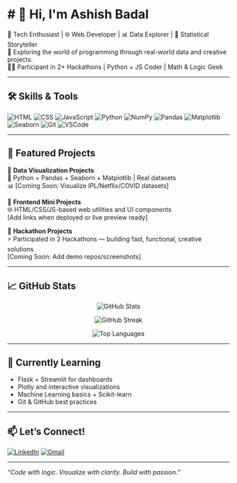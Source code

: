 # # 👋 Hi, I'm Ashish Badal

🚀 Tech Enthusiast | 🌐 Web Developer | 📊 Data Explorer | 🧠 Statistical Storyteller  
🎯 Exploring the world of programming through real-world data and creative projects.  
👨‍💻 Participant in 2+ Hackathons | Python + JS Coder | Math & Logic Geek  

---

## 🛠️ Skills & Tools

![HTML](https://img.shields.io/badge/HTML-E44D26?style=for-the-badge&logo=html5&logoColor=white)
![CSS](https://img.shields.io/badge/CSS-264DE4?style=for-the-badge&logo=css3&logoColor=white)
![JavaScript](https://img.shields.io/badge/JavaScript-F7DF1E?style=for-the-badge&logo=javascript&logoColor=black)
![Python](https://img.shields.io/badge/Python-1E90FF?style=for-the-badge&logo=python&logoColor=white)
![NumPy](https://img.shields.io/badge/NumPy-013243?style=for-the-badge&logo=numpy&logoColor=white)
![Pandas](https://img.shields.io/badge/Pandas-150458?style=for-the-badge&logo=pandas&logoColor=white)
![Matplotlib](https://img.shields.io/badge/Matplotlib-0066CC?style=for-the-badge&logo=python&logoColor=white)
![Seaborn](https://img.shields.io/badge/Seaborn-2C2D72?style=for-the-badge&logo=python&logoColor=white)
![Git](https://img.shields.io/badge/Git-F05032?style=for-the-badge&logo=git&logoColor=white)
![VSCode](https://img.shields.io/badge/VS_Code-007ACC?style=for-the-badge&logo=visualstudiocode&logoColor=white)

---

## 📌 Featured Projects

🔹 **Data Visualization Projects**  
📁 Python + Pandas + Seaborn + Matplotlib | Real datasets  
📊 [Coming Soon: Visualize IPL/Netflix/COVID datasets]

🔹 **Frontend Mini Projects**  
🌐 HTML/CSS/JS-based web utilities and UI components  
[Add links when deployed or live preview ready]

🔹 **Hackathon Projects**  
⚡ Participated in 2 Hackathons — building fast, functional, creative solutions  
[Coming Soon: Add demo repos/screenshots]

---

## 📈 GitHub Stats

<p align="center">
  <img src="https://github-readme-stats.vercel.app/api?username=Ashishbadal-source&show_icons=true&theme=tokyonight" alt="GitHub Stats" />
</p>

<p align="center">
  <img src="https://streak-stats.demolab.com?user=Ashishbadal-source&theme=tokyonight&hide_border=true&border_radius=4.5" alt="GitHub Streak" />
</p>

<p align="center">
  <img src="https://github-readme-stats.vercel.app/api/top-langs/?username=Ashishbadal-source&layout=compact&theme=tokyonight" alt="Top Languages" />
</p>

---

## 🌱 Currently Learning

- Flask + Streamlit for dashboards  
- Plotly and interactive visualizations  
- Machine Learning basics + Scikit-learn  
- Git & GitHub best practices

---

## 📫 Let’s Connect!

[![LinkedIn](https://img.shields.io/badge/LinkedIn-blue?style=for-the-badge&logo=linkedin&logoColor=white)](https://linkedin.com/) <!-- Add your real LinkedIn here -->
[![Gmail](https://img.shields.io/badge/Gmail-D14836?style=for-the-badge&logo=gmail&logoColor=white)](mailto:youremail@gmail.com) <!-- Optional -->

---

*“Code with logic. Visualize with clarity. Build with passion.”*
